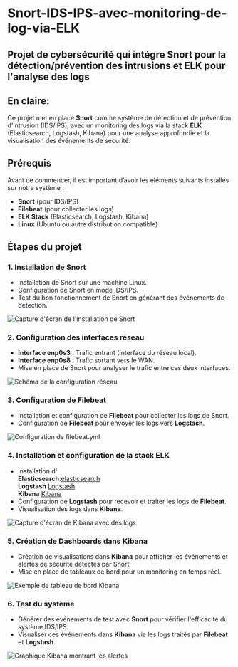 # Snort-IDS-IPS-avec-monitoring-de-log-via-ELK
Projet de cybersécurité qui intégre Snort pour la détection/prévention des intrusions et ELK pour l'analyse des logs  
---
## En claire:  
Ce projet met en place **Snort** comme système de détection et de prévention d'intrusion (IDS/IPS), avec un monitoring des logs via la stack **ELK** (Elasticsearch, Logstash, Kibana) pour une analyse approfondie et la visualisation des événements de sécurité.  

## Prérequis

Avant de commencer, il est important d’avoir les éléments suivants installés sur notre système :
- **Snort** (pour IDS/IPS)
- **Filebeat** (pour collecter les logs)
- **ELK Stack** (Elasticsearch, Logstash, Kibana)
- **Linux** (Ubuntu ou autre distribution compatible)

## Étapes du projet

### 1. **Installation de Snort**
   - Installation de Snort sur une machine Linux.
   - Configuration de Snort en mode IDS/IPS.
   - Test du bon fonctionnement de Snort en générant des événements de détection.
   
   ![Capture d'écran de l'installation de Snort](images/snort_install.png)

### 2. **Configuration des interfaces réseau**
   - **Interface enp0s3** : Trafic entrant (Interface du réseau local).
   - **Interface enp0s8** : Trafic sortant vers le WAN.
   - Mise en place de Snort pour analyser le trafic entre ces deux interfaces.

   ![Schéma de la configuration réseau](images/network_config.png)

### 3. **Configuration de Filebeat**
   - Installation et configuration de **Filebeat** pour collecter les logs de Snort.
   - Configuration de **Filebeat** pour envoyer les logs vers **Logstash**.

   ![Configuration de filebeat.yml](images/filebeat_config.png)

### 4. **Installation et configuration de la stack ELK**
   - Installation d'  
   **Elasticsearch**:[elasticsearch](https://www.elastic.co/guide/en/elasticsearch/reference/8.16/install-elasticsearch.html)  
   **Logstash** [Logstash](https://www.elastic.co/guide/en/logstash/8.16/installing-logstash.html)  
   **Kibana** [Kibana](https://www.elastic.co/guide/en/kibana/8.16/install.html)  
   - Configuration de **Logstash** pour recevoir et traiter les logs de **Filebeat**.
   - Visualisation des logs dans **Kibana**.
   
   ![Capture d'écran de Kibana avec des logs](images/kibana_dashboard.png)

### 5. **Création de Dashboards dans Kibana**
   - Création de visualisations dans **Kibana** pour afficher les événements et alertes de sécurité détectés par Snort.
   - Mise en place de tableaux de bord pour un monitoring en temps réel.

   ![Exemple de tableau de bord Kibana](images/kibana_dashboard_example.png)

### 6. **Test du système**
   - Générer des événements de test avec **Snort** pour vérifier l'efficacité du système IDS/IPS.
   - Visualiser ces événements dans **Kibana** via les logs traités par **Filebeat** et **Logstash**.

   ![Graphique Kibana montrant les alertes](images/kibana_alerts.png)
